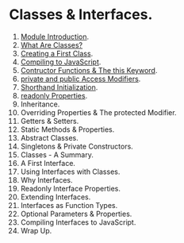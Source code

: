 # Classes & Interfaces.

1. [Module Introduction](./05_01.md).
2. [What Are Classes?](./05_02.md)
3. [Creating a First Class](./05_03.md).
4. [Compiling to JavaScript](./05_04.md).
5. [Contructor Functions & The this Keyword](./05_05.md).
6. [private and public Access Modifiers](./05_06.md).
7. [Shorthand Initialization](./05_07.md).
8. [readonly Properties](./05_08.md).
9. Inheritance.
10. Overriding Properties & The protected Modifier.
11. Getters & Setters.
12. Static Methods & Properties.
13. Abstract Classes.
14. Singletons & Private Constructors.
15. Classes - A Summary.
16. A First Interface.
17. Using Interfaces with Classes.
18. Why Interfaces.
19. Readonly Interface Properties.
20. Extending Interfaces.
21. Interfaces as Function Types.
22. Optional Parameters & Properties.
23. Compiling Interfaces to JavaScript.
24. Wrap Up.
